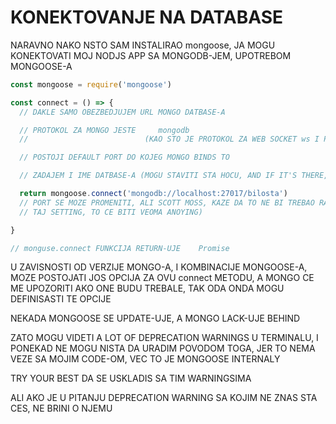 # KONEKTOVANJE NA DATABASE

NARAVNO NAKO NSTO SAM INSTALIRAO mongoose, JA MOGU KONEKTOVATI MOJ NODJS APP SA MONGODB-JEM, UPOTREBOM MONGOOSE-A

```javascript
const mongoose = require('mongoose')

const connect = () => {
  // DAKLE SAMO OBEZBEDJUJEM URL MONGO DATBASE-A

  // PROTOKOL ZA MONGO JESTE     mongodb   
  //                          (KAO STO JE PROTOKOL ZA WEB SOCKET ws I PROTOKOL U WEB BROWSERU HTTP jttp)

  // POSTOJI DEFAULT PORT DO KOJEG MONGO BINDS TO

  // ZADAJEM I IME DATBASE-A (MOGU STAVITI STA HOCU, AND IF IT'S THERE, KONEKTOVACE SE, I AKO NIJE TU KREIRACE GA)

  return mongoose.connect('mongodb://localhost:27017/bilosta')
  // PORT SE MOZE PROMENITI, ALI SCOTT MOSS, KAZE DA TO NE BI TREBAO RADITI (JER AKO NEKO DRUGI KORISTI OVO I NE ZNA ZA 
  // TAJ SETTING, TO CE BITI VEOMA ANOYING)

}

// monguse.connect FUNKCIJA RETURN-UJE    Promise


```


U ZAVISNOSTI OD VERZIJE MONGO-A, I KOMBINACIJE MONGOOSE-A, MOZE POSTOJATI JOS OPCIJA ZA OVU connect METODU, A MONGO CE ME UPOZORITI AKO ONE BUDU TREBALE, TAK ODA ONDA MOGU DEFINISASTI TE OPCIJE

NEKADA MONGOOSE SE UPDATE-UJE, A MONGO LACK-UJE BEHIND

ZATO MOGU VIDETI A LOT OF DEPRECATION WARNINGS U TERMINALU, I PONEKAD NE MOGU NISTA DA URADIM POVODOM TOGA, JER TO NEMA VEZE SA MOJIM CODE-OM, VEC TO JE MONGOOSE INTERNALY

TRY YOUR BEST DA SE USKLADIS SA TIM WARNINGSIMA

ALI AKO JE U PITANJU DEPRECATION WARNING SA KOJIM NE ZNAS STA CES, NE BRINI O NJEMU